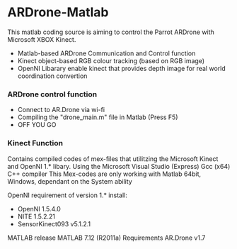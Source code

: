 ARDrone-Matlab
==============

This matlab coding source is aiming to control the Parrot ARDrone with Microsoft XBOX Kinect.
- Matlab-based ARDrone Communication and Control function
- Kinect object-based RGB colour tracking (based on RGB image)
- OpenNI Libarary enable kinect that provides depth image for real world coordination convertion

### ARDrone control function
- Connect to AR.Drone via wi-fi
- Compiling the "drone_main.m" file in Matlab (Press F5)
- OFF YOU GO

### Kinect Function
Contains compiled codes of mex-files that utilitzing the Microsoft Kinect and OpenNI 1.* libary.
Using the Microsoft Visual Studio (Express) Gcc (x64) C++ compiler
This Mex-codes are only working with Matlab 64bit, Windows, dependant on the System ability

OpenNI requirement of version 1.* install: 
- OpenNI 1.5.4.0 
- NITE 1.5.2.21 
- SensorKinect093 v5.1.2.1

MATLAB release	 MATLAB 7.12 (R2011a)
Requirements	AR.Drone v1.7
